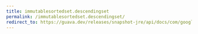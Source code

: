 ```yaml
---
title: immutablesortedset.descendingset
permalink: /immutablesortedset.descendingset/
redirect_to: https://guava.dev/releases/snapshot-jre/api/docs/com/google/common/collect/ImmutableSortedSet.html#descendingSet--
---
```

